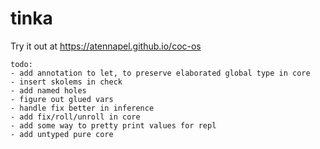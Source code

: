 # tinka

Try it out at https://atennapel.github.io/coc-os

```
todo:
- add annotation to let, to preserve elaborated global type in core
- insert skolems in check
- add named holes
- figure out glued vars
- handle fix better in inference
- add fix/roll/unroll in core
- add some way to pretty print values for repl
- add untyped pure core
```
